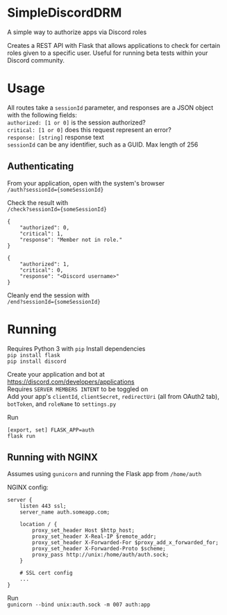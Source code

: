 # SimpleDiscordDRM
A simple way to authorize apps via Discord roles

Creates a REST API with Flask that allows applications to check for certain roles given to a specific user. Useful for running beta tests within your Discord community.

# Usage
All routes take a `sessionId` parameter, and responses are a JSON object with the following fields:  
`authorized: [1 or 0]` is the session authorized?  
`critical: [1 or 0]` does this request represent an error?  
`response: [string]` response text  
`sessionId` can be any identifier, such as a GUID. Max length of 256 

## Authenticating
From your application, open with the system's browser  
`/auth?sessionId={someSessionId}`  
   
Check the result with  
`/check?sessionId={someSessionId}` 
```
{
	"authorized": 0,
	"critical": 1,
	"response": "Member not in role."
}
```
```
{
	"authorized": 1,
	"critical": 0,
	"response": "<Discord username>"
}
```  
  
Cleanly end the session with  
`/end?sessionId={someSessionId}`  

# Running
Requires Python 3 with `pip`
Install dependencies  
`pip install flask`   
`pip install discord`  
  
Create your application and bot at https://discord.com/developers/applications  
Requires `SERVER MEMBERS INTENT` to be toggled on  
Add your app's `clientId`, `clientSecret`, `redirectUri` (all from OAuth2 tab), `botToken`, and `roleName` to `settings.py`  
  
Run
```
[export, set] FLASK_APP=auth
flask run
```

## Running with NGINX
Assumes using `gunicorn` and running the Flask app from `/home/auth`  

NGINX config:  
```
server {
	listen 443 ssl;
	server_name auth.someapp.com;

	location / {
		proxy_set_header Host $http_host;
		proxy_set_header X-Real-IP $remote_addr;
		proxy_set_header X-Forwarded-For $proxy_add_x_forwarded_for;
		proxy_set_header X-Forwarded-Proto $scheme;
		proxy_pass http://unix:/home/auth/auth.sock;
	}

	# SSL cert config
	...
}
```  

Run  
`gunicorn --bind unix:auth.sock -m 007 auth:app`
